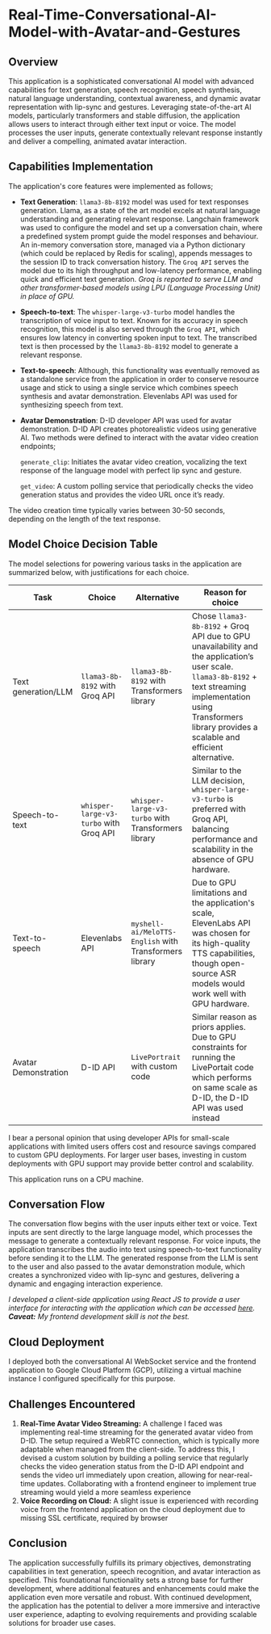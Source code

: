 # Real-Time-Conversational-AI-Model-with-Avatar-and-Gestures


## Overview

This application is a sophisticated conversational AI model with advanced capabilities for text generation, speech recognition, speech synthesis, natural language understanding, contextual awareness, and dynamic avatar representation with lip-sync and gestures. Leveraging state-of-the-art AI models, particularly transformers and stable diffusion, the application allows users to interact through either text input or voice. The model processes the user inputs, generate contextually relevant response instantly and deliver a compelling, animated avatar interaction.

## Capabilities Implementation

The application's core features were implemented as follows;

* **Text Generation**: `llama3-8b-8192` model was used for text responses generation. Llama, as a state of the art model excels at natural language understanding and generating relevant response. Langchain framework was used to configure the model and set up a conversation chain, where a predefined system prompt guide the model responses and behaviour. An in-memory conversation store, managed via a Python dictionary (which could be replaced by Redis for scaling), appends messages to the session ID to track conversation history. The `Groq API` serves the model due to its high throughput and low-latency performance, enabling quick and efficient text generation. *Groq is reported to serve LLM and other transformer-based models using LPU (Language Processing Unit) in place of GPU.*
  
* **Speech-to-text**: The `whisper-large-v3-turbo` model handles the transcription of voice input to text. Known for its accuracy in speech recognition, this model is also served through the `Groq API`, which ensures low latency in converting spoken input to text. The transcribed text is then processed by the `llama3-8b-8192` model to generate a relevant response.

* **Text-to-speech**: Although, this functionality was eventually removed as a standalone service from the application in order to conserve resource usage and stick to using a single service which combines speech synthesis and avatar demonstration. Elevenlabs API was used for synthesizing speech from text.

* **Avatar Demonstration**: D-ID developer API was used for avatar demonstration. D-ID API creates photorealistic videos using generative AI. Two methods were defined to interact with the avatar video creation endpoints;

  `generate_clip`: Initiates the avatar video creation, vocalizing the text response of the language model with perfect lip sync and gesture. 

  `get_video`: A custom polling service that periodically checks the video generation status and provides the video URL once it’s ready. 


The video creation time typically varies between 30-50 seconds, depending on the length of the text response.


## Model Choice Decision Table

The model selections for powering various tasks in the application are summarized below, with justifications for each choice.

| Task                       | Choice                                   | Alternative                                            | Reason for choice                               |
| -------------------------- |----------------------------------------  | ------------------------------------------------------ |-------------------------------------------------|
| Text generation/LLM        | `llama3-8b-8192` with Groq API           | `llama3-8b-8192` with Transformers library             | Chose `llama3-8b-8192` + Groq API due to GPU unavailability and the application’s user scale. `llama3-8b-8192` + text streaming implementation using Transformers library provides a scalable and efficient alternative.|
| Speech-to-text             | `whisper-large-v3-turbo` with Groq API   | `whisper-large-v3-turbo` with Transformers library     | Similar to the LLM decision, `whisper-large-v3-turbo` is preferred with Groq API, balancing performance and scalability in the absence of GPU hardware.
| Text-to-speech             | Elevenlabs API                           | `myshell-ai/MeloTTS-English` with Transformers library | Due to GPU limitations and the application's scale, ElevenLabs API was chosen for its high-quality TTS capabilities, though open-source ASR models would work well with GPU hardware.
| Avatar Demonstration       | D-ID API                                 | `LivePortrait` with custom code                        | Similar reason as priors applies. Due to GPU constraints for running the LivePortait code which performs on same scale as D-ID, the D-ID API was used instead

I bear a personal opinion that using developer APIs for small-scale applications with limited users offers cost and resource savings compared to custom GPU deployments. For larger user bases, investing in custom deployments with GPU support may provide better control and scalability.

This application runs on a CPU machine.

## Conversation Flow

The conversation flow begins with the user inputs either text or voice. Text inputs are sent directly to the large language model, which processes the message to generate a contextually relevant response. For voice inputs, the application transcribes the audio into text using speech-to-text functionality before sending it to the LLM. The generated response from the LLM is sent to the user and also passed to the avatar demonstration module, which creates a synchronized video with lip-sync and gestures, delivering a dynamic and engaging interaction experience.

*I developed a client-side application using React JS to provide a user interface for interacting with the application which can be accessed [here](http://34.55.139.78/). **Caveat:** My frontend development skill is not the best.*

## Cloud Deployment

I deployed both the conversational AI WebSocket service and the frontend application to Google Cloud Platform (GCP), utilizing a virtual machine instance I configured specifically for this purpose.

## Challenges Encountered

1. **Real-Time Avatar Video Streaming:** A challenge I faced was implementing real-time streaming for the generated avatar video from D-ID. The setup required a WebRTC connection, which is typically more adaptable when managed from the client-side. To address this, I devised a custom solution by building a polling service that regularly checks the video generation status from the D-ID API endpoint and sends the video url immediately upon creation, allowing for near-real-time updates. Collaborating with a frontend engineer to implement true streaming would yield a more seamless experience
2. **Voice Recording on Cloud:** A slight issue is experienced with recording voice from the frontend application on the cloud deployment due to missing SSL certificate, required by browser

## Conclusion

The application successfully fulfills its primary objectives, demonstrating capabilities in text generation, speech recognition, and avatar interaction as specified. This foundational functionality sets a strong base for further development, where additional features and enhancements could make the application even more versatile and robust. With continued development, the application has the potential to deliver a more immersive and interactive user experience, adapting to evolving requirements and providing scalable solutions for broader use cases.
